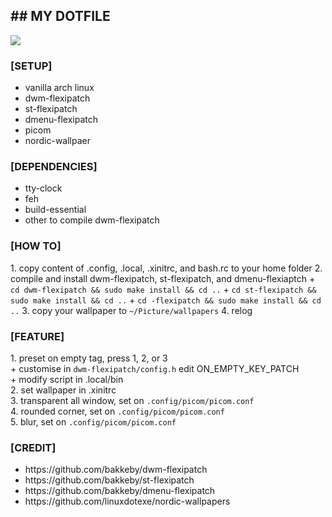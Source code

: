 <h2>## MY DOTFILE</h2>
<img src="https://github.com/nixon42/dotfiles/Pictures/screenshot/00.png">
<h3>[SETUP]</h2>
<ul>
 <li>vanilla arch linux</li>
 <li>dwm-flexipatch</li>
 <li>st-flexipatch</li>
 <li>dmenu-flexipatch</li>
 <li>picom</li>
 <li>nordic-wallpaer</li>
</ul>
<h3>[DEPENDENCIES]</h3>
<ul>
 <li>tty-clock</li>
 <li>feh</li>
 <li>build-essential</li>
 <li>other to compile dwm-flexipatch</l>
</ul>
<h3>[HOW TO]</h3>
 1. copy content of  .config, .local, .xinitrc, and bash.rc to your home folder
 2. compile and install dwm-flexipatch, st-flexipatch, and dmenu-flexiaptch
    + <code>cd dwm-flexipatch && sudo make install && cd ..</code>
    + <code>cd st-flexipatch && sudo make install && cd ..</code>
    + <code>cd -flexipatch && sudo make install && cd ..</code>
 3. copy your wallpaper to <code>~/Picture/wallpapers</code>
 4. relog

<h3>[FEATURE]</h3>
 1. preset on empty tag, press 1, 2, or 3<br>
    + customise in <code>dwm-flexipatch/config.h</code> edit ON_EMPTY_KEY_PATCH<br>
    + modify script in .local/bin<br>
 2. set wallpaper in .xinitrc<br>
 3. transparent all window, set on <code>.config/picom/picom.conf</code><br>
 4. rounded corner, set on <code>.config/picom/picom.conf</code><br>
 5. blur, set on <code>.config/picom/picom.conf</code><br>

<h3>[CREDIT]</h3>
<ul>
 <li>https://github.com/bakkeby/dwm-flexipatch</li>
 <li>https://github.com/bakkeby/st-flexipatch</li>
 <li>https://github.com/bakkeby/dmenu-flexipatch</li>
 <li>https://github.com/linuxdotexe/nordic-wallpapers</li>
</ul>
